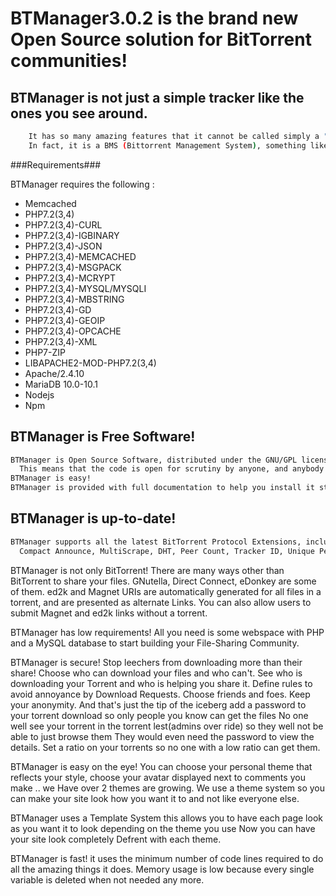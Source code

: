 # BTManager3.0.2 is the brand new Open Source solution for BitTorrent communities!

## BTManager is not just a simple tracker like the ones you see around.
```bash
	It has so many amazing features that it cannot be called simply a "Tracker".
	In fact, it is a BMS (Bittorrent Management System), something like a BitTorrent-oriented Content Management System.
```

###Requirements###

BTManager requires the following :
- Memcached
- PHP7.2(3,4)
- PHP7.2(3,4)-CURL
- PHP7.2(3,4)-IGBINARY
- PHP7.2(3,4)-JSON
- PHP7.2(3,4)-MEMCACHED
- PHP7.2(3,4)-MSGPACK
- PHP7.2(3,4)-MCRYPT
- PHP7.2(3,4)-MYSQL/MYSQLI
- PHP7.2(3,4)-MBSTRING
- PHP7.2(3,4)-GD
- PHP7.2(3,4)-GEOIP
- PHP7.2(3,4)-OPCACHE
- PHP7.2(3,4)-XML
- PHP7-ZIP
- LIBAPACHE2-MOD-PHP7.2(3,4)
- Apache/2.4.10
- MariaDB 10.0-10.1
- Nodejs
- Npm

## BTManager is Free Software!
```bash
BTManager is Open Source Software, distributed under the GNU/GPL license. 
  This means that the code is open for scrutiny by anyone, and anybody can join in the development effort.
BTManager is easy!
BTManager is provided with full documentation to help you install it step by step in no time, even if you've never heard of PHP/MySQL.
```

## BTManager is up-to-date!
```bash
BTManager supports all the latest BitTorrent Protocol Extensions, including 
  Compact Announce, MultiScrape, DHT, Peer Count, Tracker ID, Unique Peer ID, Backup Tracker, etc.
 ```
  
BTManager is not only BitTorrent!
  There are many ways other than BitTorrent to share your files. 
  GNutella, Direct Connect, eDonkey are some of them. ed2k and Magnet URIs are automatically generated for all files in a torrent, and are presented as alternate Links.
  You can also allow users to submit Magnet and ed2k links without a torrent.
  
BTManager has low requirements!
  All you need is some webspace with PHP and a MySQL database to start building your File-Sharing Community.
  
BTManager is secure!
  Stop leechers from downloading more than their share! Choose who can download your files and who can't. 
  See who is downloading your Torrent and who is helping you share it. Define rules to avoid annoyance by Download Requests. 
  Choose friends and foes. Keep your anonymity. And that's just the tip of the iceberg
  add a password to your torrent download so only people you know can get the files
  No one well see your torrent in the torrent lest(admins over ride) so they
  well not be able to just browse them
  They would even need the password to view the details.
  Set a ratio on your torrents so no one with a low ratio can get them.

BTManager is easy on the eye!
	You can choose your personal theme that reflects your style, choose your avatar displayed next to comments you make ..
	we Have over 2 themes are growing.
	We use a theme system so you can make your site look how you want it to
	and not like everyone else.
	
BTManager uses a Template System
	this allows you to have each page look as you want it to look depending on the theme you use
	Now you can have your site look completely Defrent with each theme.
	
BTManager is fast!
	it uses the minimum number of code lines required to do all the amazing things it does. 
	Memory usage is low because every single variable is deleted when not needed 	any more.
